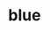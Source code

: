---
category: 4-letters
denotation: null
name: blue
reference_link: https://www.etymonline.com/word/blue
root_language: null
root_name: null
title: blue
type: free
word_sums:
- respelling: blue
  sum: 'Blue + '
---